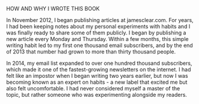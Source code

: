 HOW AND WHY I WROTE THIS BOOK 

In November 2012, I began publishing articles at jamesclear.com. For 
years, I had been keeping notes about my personal experiments with 
habits and I was finally ready to share some of them publicly. I began 
by publishing a new article every Monday and Thursday. Within a few 
months, this simple writing habit led to my first one thousand email 
subscribers, and by the end of 2013 that number had grown to more 
than thirty thousand people. 

In 2014, my email list expanded to over one hundred thousand 
subscribers, which made it one of the fastest-growing newsletters on 
the internet. I had felt like an impostor when I began writing two years 
earlier, but now I was becoming known as an expert on habits - a new 
label that excited me but also felt uncomfortable. I had never
considered myself a master of the topic, but rather someone who was
experimenting alongside my readers.